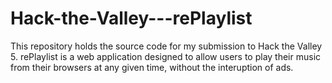 # Hack-the-Valley---rePlaylist

This repository holds the source code for my submission to Hack the Valley 5. rePlaylist is a web application designed to allow
users to play their music from their browsers at any given time, without the interuption of ads.
